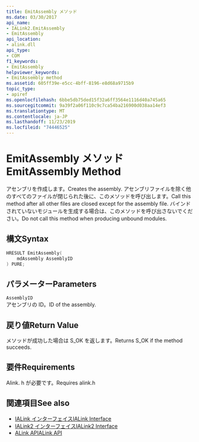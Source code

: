 ```yaml
---
title: EmitAssembly メソッド
ms.date: 03/30/2017
api_name:
- IALink2.EmitAssembly
- EmitAssembly
api_location:
- alink.dll
api_type:
- COM
f1_keywords:
- EmitAssembly
helpviewer_keywords:
- EmitAssembly method
ms.assetid: 605ff39e-e5cc-4bff-8196-e8d68a9715b9
topic_type:
- apiref
ms.openlocfilehash: 6bbe5db75ded15f32a6ff3564e1116d40a745a65
ms.sourcegitcommit: 9a39f2a06f110c9c7ca54ba216900d038aa14ef3
ms.translationtype: MT
ms.contentlocale: ja-JP
ms.lasthandoff: 11/23/2019
ms.locfileid: "74446525"
---
```

# <a name="emitassembly-method"></a><span data-ttu-id="81b8b-102">EmitAssembly メソッド</span><span class="sxs-lookup"><span data-stu-id="81b8b-102">EmitAssembly Method</span></span>
<span data-ttu-id="81b8b-103">アセンブリを作成します。</span><span class="sxs-lookup"><span data-stu-id="81b8b-103">Creates the assembly.</span></span> <span data-ttu-id="81b8b-104">アセンブリファイルを除く他のすべてのファイルが閉じられた後に、このメソッドを呼び出します。</span><span class="sxs-lookup"><span data-stu-id="81b8b-104">Call this method after all other files are closed except for the assembly file.</span></span> <span data-ttu-id="81b8b-105">バインドされていないモジュールを生成する場合は、このメソッドを呼び出さないでください。</span><span class="sxs-lookup"><span data-stu-id="81b8b-105">Do not call this method when producing unbound modules.</span></span>  
  
## <a name="syntax"></a><span data-ttu-id="81b8b-106">構文</span><span class="sxs-lookup"><span data-stu-id="81b8b-106">Syntax</span></span>  
  
```cpp  
HRESULT EmitAssembly(  
    mdAssembly AssemblyID  
) PURE;  
```  
  
## <a name="parameters"></a><span data-ttu-id="81b8b-107">パラメーター</span><span class="sxs-lookup"><span data-stu-id="81b8b-107">Parameters</span></span>  
 `AssemblyID`  
 <span data-ttu-id="81b8b-108">アセンブリの ID。</span><span class="sxs-lookup"><span data-stu-id="81b8b-108">ID of the assembly.</span></span>  
  
## <a name="return-value"></a><span data-ttu-id="81b8b-109">戻り値</span><span class="sxs-lookup"><span data-stu-id="81b8b-109">Return Value</span></span>  
 <span data-ttu-id="81b8b-110">メソッドが成功した場合は S_OK を返します。</span><span class="sxs-lookup"><span data-stu-id="81b8b-110">Returns S_OK if the method succeeds.</span></span>  
  
## <a name="requirements"></a><span data-ttu-id="81b8b-111">要件</span><span class="sxs-lookup"><span data-stu-id="81b8b-111">Requirements</span></span>  
 <span data-ttu-id="81b8b-112">Alink. h が必要です。</span><span class="sxs-lookup"><span data-stu-id="81b8b-112">Requires alink.h</span></span>  
  
## <a name="see-also"></a><span data-ttu-id="81b8b-113">関連項目</span><span class="sxs-lookup"><span data-stu-id="81b8b-113">See also</span></span>

- [<span data-ttu-id="81b8b-114">IALink インターフェイス</span><span class="sxs-lookup"><span data-stu-id="81b8b-114">IALink Interface</span></span>](ialink-interface.md)
- [<span data-ttu-id="81b8b-115">IALink2 インターフェイス</span><span class="sxs-lookup"><span data-stu-id="81b8b-115">IALink2 Interface</span></span>](ialink2-interface.md)
- [<span data-ttu-id="81b8b-116">ALink API</span><span class="sxs-lookup"><span data-stu-id="81b8b-116">ALink API</span></span>](index.md)
